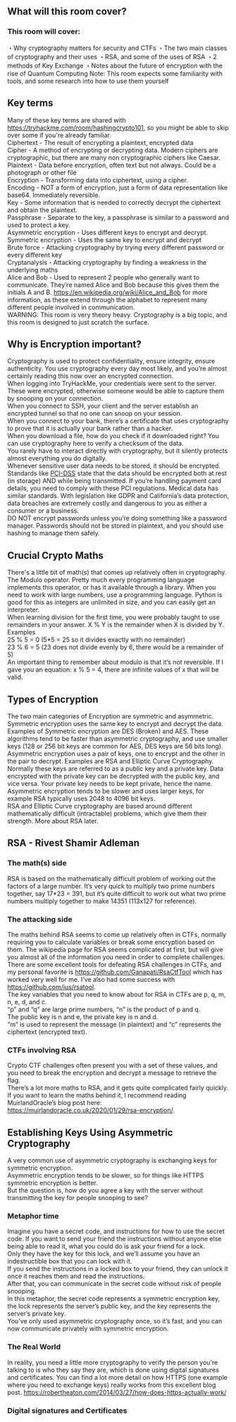 ## What will this room cover?
### This room will cover:
・Why cryptography matters for security and CTFs
・The two main classes of cryptography and their uses
・RSA, and some of the uses of RSA
・2 methods of Key Exchange
・Notes about the future of encryption with the rise of Quantum Computing
Note: This room expects some familiarity with tools, and some research into how to use them yourself


## Key terms
Many of these key terms are shared with https://tryhackme.com/room/hashingcrypto101, so you might be able to skip over some if you're already familiar.  
Ciphertext - The result of encrypting a plaintext, encrypted data  
Cipher - A method of encrypting or decrypting data. Modern ciphers are cryptographic, but there are many non cryptographic ciphers like Caesar.  
Plaintext - Data before encryption, often text but not always. Could be a photograph or other file  
Encryption - Transforming data into ciphertext, using a cipher.  
Encoding - NOT a form of encryption, just a form of data representation like base64. Immediately reversible.  
Key - Some information that is needed to correctly decrypt the ciphertext and obtain the plaintext.  
Passphrase - Separate to the key, a passphrase is similar to a password and used to protect a key.  
Asymmetric encryption - Uses different keys to encrypt and decrypt.  
Symmetric encryption - Uses the same key to encrypt and decrypt  
Brute force - Attacking cryptography by trying every different password or every different key  
Cryptanalysis - Attacking cryptography by finding a weakness in the underlying maths  
Alice and Bob - Used to represent 2 people who generally want to communicate. They’re named Alice and Bob because this gives them the initials A and B. https://en.wikipedia.org/wiki/Alice_and_Bob for more information, as these extend through the alphabet to represent many different people involved in communication.  
WARNING: This room is very theory heavy. Cryptography is a big topic, and this room is designed to just scratch the surface.


## Why is Encryption important?
Cryptography is used to protect confidentiality, ensure integrity, ensure authenticity. You use cryptography every day most likely, and you’re almost certainly reading this now over an encrypted connection.  
When logging into TryHackMe, your credentials were sent to the server. These were encrypted, otherwise someone would be able to capture them by snooping on your connection.  
When you connect to SSH, your client and the server establish an encrypted tunnel so that no one can snoop on your session.  
When you connect to your bank, there’s a certificate that uses cryptography to prove that it is actually your bank rather than a hacker.  
When you download a file, how do you check if it downloaded right? You can use cryptography here to verify a checksum of the data.  
You rarely have to interact directly with cryptography, but it silently protects almost everything you do digitally.  
Whenever sensitive user data needs to be stored, it should be encrypted. Standards like [PCI-DSS](https://listings.pcisecuritystandards.org/documents/PCI_DSS_for_Large_Organizations_v1.pdf) state that the data should be encrypted both at rest (in storage) AND while being transmitted. If you’re handling payment card details, you need to comply with these PCI regulations. Medical data has similar standards. With legislation like GDPR and California’s data protection, data breaches are extremely costly and dangerous to you as either a consumer or a business.  
DO NOT encrypt passwords unless you’re doing something like a password manager. Passwords should not be stored in plaintext, and you should use hashing to manage them safely.


## Crucial Crypto Maths
There's a little bit of math(s) that comes up relatively often in cryptography. The Modulo operator. Pretty much every programming language implements this operator, or has it available through a library. When you need to work with large numbers, use a programming language. Python is good for this as integers are unlimited in size, and you can easily get an interpreter.  
When learning division for the first time, you were probably taught to use remainders in your answer. X % Y is the remainder when X is divided by Y.  
Examples  
25 % 5 = 0 (5*5 = 25 so it divides exactly with no remainder)  
23 % 6 = 5 (23 does not divide evenly by 6, there would be a remainder of 5)  
An important thing to remember about modulo is that it’s not reversible. If I gave you an equation: x % 5 = 4, there are infinite values of x that will be valid.


## Types of Encryption
The two main categories of Encryption are symmetric and asymmetric.  
Symmetric encryption uses the same key to encrypt and decrypt the data. Examples of Symmetric encryption are DES (Broken) and AES. These algorithms tend to be faster than asymmetric cryptography, and use smaller keys (128 or 256 bit keys are common for AES, DES keys are 56 bits long).  
Asymmetric encryption uses a pair of keys, one to encrypt and the other in the pair to decrypt. Examples are RSA and Elliptic Curve Cryptography. Normally these keys are referred to as a public key and a private key. Data encrypted with the private key can be decrypted with the public key, and vice versa. Your private key needs to be kept private, hence the name. Asymmetric encryption tends to be slower and uses larger keys, for example RSA typically uses 2048 to 4096 bit keys.  
RSA and Elliptic Curve cryptography are based around different mathematically difficult (intractable) problems, which give them their strength. More about RSA later.


## RSA - Rivest Shamir Adleman
### The math(s) side
RSA is based on the mathematically difficult problem of working out the factors of a large number. It’s very quick to multiply two prime numbers together, say 17*23 = 391, but it’s quite difficult to work out what two prime numbers multiply together to make 14351 (113x127 for reference).

### The attacking side
The maths behind RSA seems to come up relatively often in CTFs, normally requiring you to calculate variables or break some encryption based on them. The wikipedia page for RSA seems complicated at first, but will give you almost all of the information you need in order to complete challenges.  
There are some excellent tools for defeating RSA challenges in CTFs, and my personal favorite is https://github.com/Ganapati/RsaCtfTool which has worked very well for me. I’ve also had some success with https://github.com/ius/rsatool.  
The key variables that you need to know about for RSA in CTFs are p, q, m, n, e, d, and c.  
“p” and “q” are large prime numbers, “n” is the product of p and q.  
The public key is n and e, the private key is n and d.  
“m” is used to represent the message (in plaintext) and “c” represents the ciphertext (encrypted text).

### CTFs involving RSA
Crypto CTF challenges often present you with a set of these values, and you need to break the encryption and decrypt a message to retrieve the flag.  
There’s a lot more maths to RSA, and it gets quite complicated fairly quickly. If you want to learn the maths behind it, I recommend reading MuirlandOracle’s blog post here: https://muirlandoracle.co.uk/2020/01/29/rsa-encryption/.


## Establishing Keys Using Asymmetric Cryptography
A very common use of asymmetric cryptography is exchanging keys for symmetric encryption.  
Asymmetric encryption tends to be slower, so for things like HTTPS symmetric encryption is better.  
But the question is, how do you agree a key with the server without transmitting the key for people snooping to see?

### Metaphor time
Imagine you have a secret code, and instructions for how to use the secret code. If you want to send your friend the instructions without anyone else being able to read it, what you could do is ask your friend for a lock.  
Only they have the key for this lock, and we’ll assume you have an indestructible box that you can lock with it.  
If you send the instructions in a locked box to your friend, they can unlock it once it reaches them and read the instructions.  
After that, you can communicate in the secret code without risk of people snooping.  
In this metaphor, the secret code represents a symmetric encryption key, the lock represents the server’s public key, and the key represents the server’s private key.  
You’ve only used asymmetric cryptography once, so it’s fast, and you can now communicate privately with symmetric encryption.

### The Real World
In reality, you need a little more cryptography to verify the person you’re talking to is who they say they are, which is done using digital signatures and certificates. You can find a lot more detail on how HTTPS (one example where you need to exchange keys) really works from this excellent blog post. https://robertheaton.com/2014/03/27/how-does-https-actually-work/


### Digital signatures and Certificates
